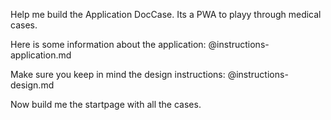 Help me build the Application DocCase. Its a PWA to playy through medical cases.

Here is some information about the application:
@instructions-application.md

Make sure you keep in mind the design instructions:
@instructions-design.md


Now build me the startpage with all the cases.

